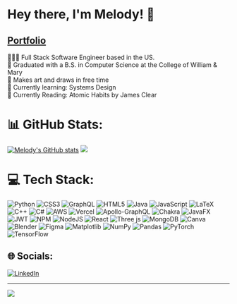 # Hey there, I'm Melody! 🎵

## [Portfolio](https://www.melodyllinas.com/)

👩🏽‍💻 Full Stack Software Engineer based in the US.<br/>
🍎 Graduated with a B.S. in Computer Science at the College of William & Mary<br/>
🎨 Makes art and draws in free time<br/>
🌱 Currently learning: Systems Design<br/>
📖 Currently Reading: Atomic Habits by James Clear<br/>

# 📊 GitHub Stats:
[![Melody's GitHub stats](https://github-readme-stats.vercel.app/api?username=anzuurin&theme=dracula)](https://github.com/anuraghazra/github-readme-stats)
![](https://github-readme-stats.vercel.app/api/top-langs/?username=anzuurin&theme=dark&hide_border=false&include_all_commits=false&count_private=false&layout=compact)

# 💻 Tech Stack:
![Python](https://img.shields.io/badge/python-3670A0?style=flat&logo=python&logoColor=ffdd54) ![CSS3](https://img.shields.io/badge/css3-%231572B6.svg?style=flat&logo=css3&logoColor=white) ![GraphQL](https://img.shields.io/badge/-GraphQL-E10098?style=flat&logo=graphql&logoColor=white) ![HTML5](https://img.shields.io/badge/html5-%23E34F26.svg?style=flat&logo=html5&logoColor=white) ![Java](https://img.shields.io/badge/java-%23ED8B00.svg?style=flat&logo=openjdk&logoColor=white) ![JavaScript](https://img.shields.io/badge/javascript-%23323330.svg?style=flat&logo=javascript&logoColor=%23F7DF1E) ![LaTeX](https://img.shields.io/badge/latex-%23008080.svg?style=flat&logo=latex&logoColor=white) ![C++](https://img.shields.io/badge/c++-%2300599C.svg?style=flat&logo=c%2B%2B&logoColor=white) ![C#](https://img.shields.io/badge/c%23-%23239120.svg?style=flat&logo=csharp&logoColor=white) ![AWS](https://img.shields.io/badge/AWS-%23FF9900.svg?style=flat&logo=amazon-aws&logoColor=white) ![Vercel](https://img.shields.io/badge/vercel-%23000000.svg?style=flat&logo=vercel&logoColor=white) ![Apollo-GraphQL](https://img.shields.io/badge/-ApolloGraphQL-311C87?style=flat&logo=apollo-graphql) ![Chakra](https://img.shields.io/badge/chakra-%234ED1C5.svg?style=flat&logo=chakraui&logoColor=white) ![JavaFX](https://img.shields.io/badge/javafx-%23FF0000.svg?style=flat&logo=javafx&logoColor=white) ![JWT](https://img.shields.io/badge/JWT-black?style=flat&logo=JSON%20web%20tokens) ![NPM](https://img.shields.io/badge/NPM-%23CB3837.svg?style=flat&logo=npm&logoColor=white) ![NodeJS](https://img.shields.io/badge/node.js-6DA55F?style=flat&logo=node.js&logoColor=white) ![React](https://img.shields.io/badge/react-%2320232a.svg?style=flat&logo=react&logoColor=%2361DAFB) ![Three js](https://img.shields.io/badge/threejs-black?style=flat&logo=three.js&logoColor=white) ![MongoDB](https://img.shields.io/badge/MongoDB-%234ea94b.svg?style=flat&logo=mongodb&logoColor=white) ![Canva](https://img.shields.io/badge/Canva-%2300C4CC.svg?style=flat&logo=Canva&logoColor=white) ![Blender](https://img.shields.io/badge/blender-%23F5792A.svg?style=flat&logo=blender&logoColor=white) ![Figma](https://img.shields.io/badge/figma-%23F24E1E.svg?style=flat&logo=figma&logoColor=white) ![Matplotlib](https://img.shields.io/badge/Matplotlib-%23ffffff.svg?style=flat&logo=Matplotlib&logoColor=black) ![NumPy](https://img.shields.io/badge/numpy-%23013243.svg?style=flat&logo=numpy&logoColor=white) ![Pandas](https://img.shields.io/badge/pandas-%23150458.svg?style=flat&logo=pandas&logoColor=white) ![PyTorch](https://img.shields.io/badge/PyTorch-%23EE4C2C.svg?style=flat&logo=PyTorch&logoColor=white) ![TensorFlow](https://img.shields.io/badge/TensorFlow-%23FF6F00.svg?style=flat&logo=TensorFlow&logoColor=white)

## 🌐 Socials:
[![LinkedIn](https://img.shields.io/badge/LinkedIn-%230077B5.svg?logo=linkedin&logoColor=white)](https://linkedin.com/in/melody-llinas) 

---
[![](https://visitcount.itsvg.in/api?id=anzuurin&icon=0&color=0)](https://visitcount.itsvg.in)
